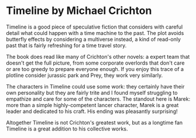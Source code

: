 # Timeline by Michael Crichton

Timeline is a good piece of speculative fiction that considers with careful detail what could happen with a time machine to the past. The plot avoids butterfly effects by considering a multiverse instead, a kind of read-only past that is fairly refreshing for a time travel story.


The book does read like many of Crichton's other novels: a expert team that doesn't get the full picture, from some corporate overlords that don't care or are too greedy to prepare everyone enough. If you enjoy this trace of a plotline consider jurassic park and Prey, they work very similarly.


The characters in Timeline could use some work: they certainly have their own personality but they are fairly trite and I found myself struggling to empathize and care for some of the characters. The standout here is Marek: more than a simple highly-competent lancer character, Marek is a great leader and dedicated to his craft. His ending was pleasantly surprising!


Altogether Timeline is not Crichton's greatest work, but as a longtime fan Timeline is a great addition to his collective works.
